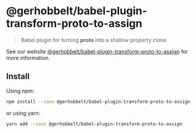# @gerhobbelt/babel-plugin-transform-proto-to-assign

> Babel plugin for turning __proto__ into a shallow property clone

See our website [@gerhobbelt/babel-plugin-transform-proto-to-assign](https://new.babeljs.io/docs/en/next/babel-plugin-transform-proto-to-assign.html) for more information.

## Install

Using npm:

```sh
npm install --save @gerhobbelt/babel-plugin-transform-proto-to-assign
```

or using yarn:

```sh
yarn add --save @gerhobbelt/babel-plugin-transform-proto-to-assign
```

